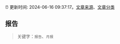 :alarm_clock: 更新时间: 2024-06-16 09:37:17。[文章来源](/README.md)、[文章分类](/TAGS.md)

## 报告


> 关键字：`报告`、`月报`



